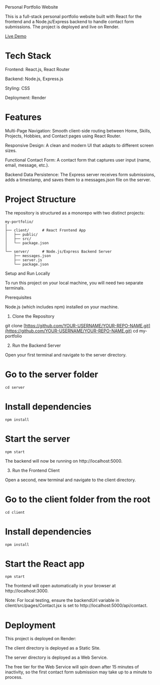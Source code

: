 Personal Portfolio Website

This is a full-stack personal portfolio website built with React for the frontend and a Node.js/Express backend to handle contact form submissions. The project is deployed and live on Render.

[Live Demo](https://my-portfolio-live-a274.onrender.com/)


# Tech Stack

Frontend: React.js, React Router

Backend: Node.js, Express.js

Styling: CSS

Deployment: Render


# Features

Multi-Page Navigation: Smooth client-side routing between Home, Skills, Projects, Hobbies, and Contact pages using React Router.

Responsive Design: A clean and modern UI that adapts to different screen sizes.

Functional Contact Form: A contact form that captures user input (name, email, message, etc.).

Backend Data Persistence: The Express server receives form submissions, adds a timestamp, and saves them to a messages.json file on the server.

# Project Structure

The repository is structured as a monorepo with two distinct projects:

    my-portfolio/
    │
    ├── client/      # React Frontend App
    │   ├── public/
    │   ├── src/
    │   └── package.json
    │
    └── server/      # Node.js/Express Backend Server
        ├── messages.json
        ├── server.js
        └── package.json


Setup and Run Locally

To run this project on your local machine, you will need two separate terminals.

Prerequisites

Node.js (which includes npm) installed on your machine.

1. Clone the Repository

git clone [https://github.com/YOUR-USERNAME/YOUR-REPO-NAME.git](https://github.com/YOUR-USERNAME/YOUR-REPO-NAME.git)
cd my-portfolio


2. Run the Backend Server

Open your first terminal and navigate to the server directory.

# Go to the server folder
    cd server

# Install dependencies
    npm install

# Start the server
    npm start


The backend will now be running on http://localhost:5000.

3. Run the Frontend Client

Open a second, new terminal and navigate to the client directory.

# Go to the client folder from the root
    cd client

# Install dependencies
    npm install

# Start the React app
    npm start


The frontend will open automatically in your browser at http://localhost:3000.

Note: For local testing, ensure the backendUrl variable in client/src/pages/Contact.jsx is set to http://localhost:5000/api/contact.

# Deployment

This project is deployed on Render:

The client directory is deployed as a Static Site.

The server directory is deployed as a Web Service.

The free tier for the Web Service will spin down after 15 minutes of inactivity, so the first contact form submission may take up to a minute to process.
